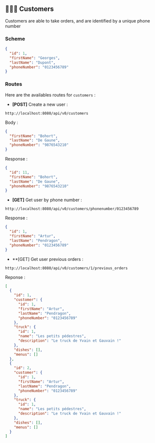 ## :people_holding_hands: Customers

Customers are able to take orders, and are identified by a unique phone number

### Scheme

```json
{
  "id": 1,
  "firstName": "Georges",
  "lastName": "Dupont",
  "phoneNumber": "0123456789"
}
```

### Routes

Here are the availables routes for `customers` :

- **[POST]** Create a new user :

```http request
http://localhost:8080/api/v0/customers
```

Body :

```json
{
  "firstName": "Bohort",
  "lastName": "De Gaune",
  "phoneNumber": "9876543210"
}
```

Response :
```json
{
  "id": 11,
  "firstName": "Bohort",
  "lastName": "De Gaune",
  "phoneNumber": "9876543210"
}
```

- **[GET]** Get user by phone number :

```http request
http://localhost:8080/api/v0/customers/phonenumber/0123456789
```

Response :
```json
{
  "id": 1,
  "firstName": "Artur",
  "lastName": "Pendragon",
  "phoneNumber": "0123456789"
}
```

- **[GET] Get user previous orders :

```http request
http://localhost:8080/api/v0/customers/1/previous_orders
```

Reponse :
```json
[
  {
    "id": 1,
    "customer": {
      "id": 1,
      "firstName": "Artur",
      "lastName": "Pendragon",
      "phoneNumber": "0123456789"
    },
    "truck": {
      "id": 1,
      "name": "Les petits pédestres",
      "description": "Le truck de Yvain et Gauvain !"
    },
    "dishes": [],
    "menus": []
  },
  {
    "id": 2,
    "customer": {
      "id": 1,
      "firstName": "Artur",
      "lastName": "Pendragon",
      "phoneNumber": "0123456789"
    },
    "truck": {
      "id": 1,
      "name": "Les petits pédestres",
      "description": "Le truck de Yvain et Gauvain !"
    },
    "dishes": [],
    "menus": []
  }
]
```